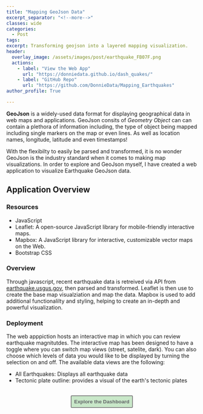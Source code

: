 ```yaml
---
title: "Mapping GeoJson Data"
excerpt_separator: "<!--more-->" 
classes: wide
categories:
  - Post
tags:
excerpt: Transforming geojson into a layered mapping visualization. 
header:
  overlay_image: /assets/images/post/earthquake_FB07F.png
  actions:
    - label: "View the Web App" 
      url: "https://donniedata.github.io/dash_quakes/"
    - label: "GitHub Repo"
      url: "https://github.com/DonnieData/Mapping_Earthquakes"
author_profile: True 

---
```


<b>GeoJson</b> is a widely-used data format for displaying geographical data in web maps and applications. GeoJson consits of <i>Geometry Object</i> can can contain a plethora of information including, the type of object being mapped including single markers on the map or even lines. As well as location names, longitude, latitude and even timestamps!
  
With the flexibilty to easily be parsed and transformed, it is no wonder GeoJson is the industry standard when it comes to making map visualizations. In order to explore and  GeoJson myself, I have created a web application to visualize Earthquake GeoJson data.


## Application Overview 


### Resources 
- JavaScript 
- Leaflet: A open-source JavaScript library for mobile-friendly interactive maps.
- Mapbox: A JavaScript library for interactive, customizable vector maps on the Web.
- Bootstrap CSS 

### Overview 
Through javascript, recent earthquake data is retreived via API from <a href="https://earthquake.usgs.gov">earthquake.usgus.gov</a>, then parsed and transformed. Leaflet is then use to create the base map visualziation and map the data. Mapbox is used to add additional functionalilty and styling, helping to create an in-depth and powerful visualization. 

### Deployment 

The web apppiction hosts an interactive map in which you can review earthquake magnitutdes. 
The interactive map has been designed to have a toggle where you can switch map views (street, satelite, dark). You can also choose which levels of data you would like to be displayed by turning the selection on and off. The available data views are the following:
  - All Earthquakes: Displays all earthquake data
  - Tectonic plate outline: provides a visual of the earth's tectonic plates

<br>
<div style="text-align: center"><a href="https://donniedata.github.io/dash_quakes/"><button style="color:#636769; background-color:#C8E7C8; border: 2px solid gray; padding: 7px; border-radius: 3px;" type="button"
onMouseOver="this.style.color='#62BDDA'"
   onMouseOut="this.style.color='#636769'"><b>Explore the Dashboard</b></button></a></div>






  






